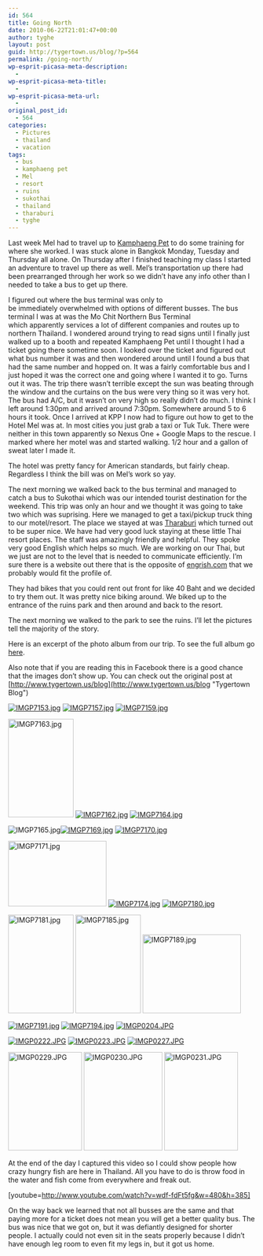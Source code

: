 ```yaml
---
id: 564
title: Going North
date: 2010-06-22T21:01:47+00:00
author: tyghe
layout: post
guid: http://tygertown.us/blog/?p=564
permalink: /going-north/
wp-esprit-picasa-meta-description:
  - 
wp-esprit-picasa-meta-title:
  - 
wp-esprit-picasa-meta-url:
  - 
original_post_id:
  - 564
categories:
  - Pictures
  - thailand
  - vacation
tags:
  - bus
  - kamphaeng pet
  - Mel
  - resort
  - ruins
  - sukothai
  - thailand
  - tharaburi
  - tyghe
---
```

Last week Mel had to travel up to [Kamphaeng Pet](http://en.wikipedia.org/wiki/Kamphaeng_Phet_Province "Wikipedia Kamphaeng Pet") to do some training for where she worked. I was stuck alone in Bangkok Monday, Tuesday and Thursday all alone. On Thursday after I finished teaching my class I started an adventure to travel up there as well. Mel&#8217;s transportation up there had been prearranged through her work so we didn&#8217;t have any info other than I needed to take a bus to get up there.

I figured out where the bus terminal was only to be immediately overwhelmed with options of different busses. The bus terminal I was at was the Mo Chit Northern Bus Terminal which apparently services a lot of different companies and routes up to northern Thailand. I wondered around trying to read signs until I finally just walked up to a booth and repeated Kamphaeng Pet until I thought I had a ticket going there sometime soon. I looked over the ticket and figured out what bus number it was and then wondered around until I found a bus that had the same number and hopped on. It was a fairly comfortable bus and I just hoped it was the correct one and going where I wanted it to go. Turns out it was. The trip there wasn&#8217;t terrible except the sun was beating through the window and the curtains on the bus were very thing so it was very hot. The bus had A/C, but it wasn&#8217;t on very high so really didn&#8217;t do much. I think I left around 1:30pm and arrived around 7:30pm. Somewhere around 5 to 6 hours it took. Once I arrived at KPP I now had to figure out how to get to the Hotel Mel was at. In most cities you just grab a taxi or Tuk Tuk. There were neither in this town apparently so Nexus One + Google Maps to the rescue. I marked where her motel was and started walking. 1/2 hour and a gallon of sweat later I made it.

The hotel was pretty fancy for American standards, but fairly cheap. Regardless I think the bill was on Mel&#8217;s work so yay.

The next morning we walked back to the bus terminal and managed to catch a bus to Sukothai which was our intended tourist destination for the weekend. This trip was only an hour and we thought it was going to take two which was suprising. Here we managed to get a taxi/pickup truck thing to our motel/resort. The place we stayed at was [Tharaburi](http://www.tharaburiresort.com/ "Tharaburi Resort") which turned out to be super nice. We have had very good luck staying at these little Thai resort places. The staff was amazingly friendly and helpful. They spoke very good English which helps so much. We are working on our Thai, but we just are not to the level that is needed to communicate efficiently. I&#8217;m sure there is a website out there that is the opposite of [engrish.com](http://www.engrish.com "Engrish") that we probably would fit the profile of.

They had bikes that you could rent out front for like 40 Baht and we decided to try them out. It was pretty nice biking around. We biked up to the entrance of the ruins park and then around and back to the resort.

The next morning we walked to the park to see the ruins. I&#8217;ll let the pictures tell the majority of the story.

Here is an excerpt of the photo album from our trip. To see the full album go [here](http://picasaweb.google.com/vallardt/SukothaiRuins?feat=directlink "Sukothai Picasa Album").

Also note that if you are reading this in Facebook there is a good chance that the images don&#8217;t show up. You can check out the original post at [http://www.tygertown.us/blog](http://www.tygertown.us/blog "Tygertown Blog")

<a rel="lightbox[564]" href="http://lh6.ggpht.com/_wdJ3rlAqngs/TCFko4G19YI/AAAAAAAACiA/zniOb_wpPNM/s800/IMGP7153.jpg"><img src="http://lh6.ggpht.com/_wdJ3rlAqngs/TCFko4G19YI/AAAAAAAACiA/zniOb_wpPNM/s200/IMGP7153.jpg" alt="IMGP7153.jpg" /></a> <a rel="lightbox[564]" href="http://lh4.ggpht.com/_wdJ3rlAqngs/TCFkrpYg2_I/AAAAAAAACiM/9kP3kUO8je0/s800/IMGP7157.jpg"><img src="http://lh4.ggpht.com/_wdJ3rlAqngs/TCFkrpYg2_I/AAAAAAAACiM/9kP3kUO8je0/s200/IMGP7157.jpg" alt="IMGP7157.jpg" /></a> <a rel="lightbox[564]" href="http://lh3.ggpht.com/_wdJ3rlAqngs/TCFksUk8ezI/AAAAAAAACiQ/svYkUbn_i-E/s800/IMGP7159.jpg"><img src="http://lh3.ggpht.com/_wdJ3rlAqngs/TCFksUk8ezI/AAAAAAAACiQ/svYkUbn_i-E/s200/IMGP7159.jpg" alt="IMGP7159.jpg" /></a>

<a rel="lightbox[564]" href="http://lh4.ggpht.com/_wdJ3rlAqngs/TCFktyi_pMI/AAAAAAAACiY/U_meP9Oj0js/s800/IMGP7163.jpg"><img src="http://lh4.ggpht.com/_wdJ3rlAqngs/TCFktyi_pMI/AAAAAAAACiY/U_meP9Oj0js/s200/IMGP7163.jpg" alt="IMGP7163.jpg" width="133" height="200" /></a> <a rel="lightbox[564]" href="http://lh4.ggpht.com/_wdJ3rlAqngs/TCFktGq6msI/AAAAAAAACiU/9IGHuy5RdWw/s800/IMGP7162.jpg"><img src="http://lh4.ggpht.com/_wdJ3rlAqngs/TCFktGq6msI/AAAAAAAACiU/9IGHuy5RdWw/s200/IMGP7162.jpg" alt="IMGP7162.jpg" /></a> <a rel="lightbox[564]" href="http://lh6.ggpht.com/_wdJ3rlAqngs/TCFkummSedI/AAAAAAAACic/6rvC8uysmA0/s800/IMGP7164.jpg"><img src="http://lh6.ggpht.com/_wdJ3rlAqngs/TCFkummSedI/AAAAAAAACic/6rvC8uysmA0/s200/IMGP7164.jpg" alt="IMGP7164.jpg" /></a>

<a rel="lightbox[564]" href="http://lh6.ggpht.com/_wdJ3rlAqngs/TCFkummSedI/AAAAAAAACic/6rvC8uysmA0/s800/IMGP7164.jpg"></a> ![IMGP7165.jpg](http://lh5.ggpht.com/_wdJ3rlAqngs/TCFkvuYlZUI/AAAAAAAACig/bt6lZE1Y8rg/s200/IMGP7165.jpg)<a rel="lightbox[564]" href="http://lh6.ggpht.com/_wdJ3rlAqngs/TCFkwv3SlhI/AAAAAAAACik/rQlIzh_hzXY/s800/IMGP7169.jpg"><img src="http://lh6.ggpht.com/_wdJ3rlAqngs/TCFkwv3SlhI/AAAAAAAACik/rQlIzh_hzXY/s200/IMGP7169.jpg" alt="IMGP7169.jpg" /></a> <a rel="lightbox[564]" href="http://lh5.ggpht.com/_wdJ3rlAqngs/TCFkxEejLTI/AAAAAAAACio/bvWbmX462zc/s800/IMGP7170.jpg"><img src="http://lh5.ggpht.com/_wdJ3rlAqngs/TCFkxEejLTI/AAAAAAAACio/bvWbmX462zc/s200/IMGP7170.jpg" alt="IMGP7170.jpg" /></a>

<a rel="lightbox[564]" href="http://lh5.ggpht.com/_wdJ3rlAqngs/TCFkyJJrxMI/AAAAAAAACis/OF-xulutU6w/s800/IMGP7171.jpg"><img src="http://lh5.ggpht.com/_wdJ3rlAqngs/TCFkyJJrxMI/AAAAAAAACis/OF-xulutU6w/s200/IMGP7171.jpg" alt="IMGP7171.jpg" width="200" height="133" /></a> <a rel="lightbox[564]" href="http://lh6.ggpht.com/_wdJ3rlAqngs/TCFky9f99uI/AAAAAAAACiw/AQy46FJNJ14/s800/IMGP7174.jpg"><img src="http://lh6.ggpht.com/_wdJ3rlAqngs/TCFky9f99uI/AAAAAAAACiw/AQy46FJNJ14/s200/IMGP7174.jpg" alt="IMGP7174.jpg" /></a> <a rel="lightbox[564]" href="http://lh4.ggpht.com/_wdJ3rlAqngs/TCFk0RGZgPI/AAAAAAAACi4/Pf7vQ67AIf0/s800/IMGP7180.jpg"><img src="http://lh4.ggpht.com/_wdJ3rlAqngs/TCFk0RGZgPI/AAAAAAAACi4/Pf7vQ67AIf0/s200/IMGP7180.jpg" alt="IMGP7180.jpg" /></a>

<a rel="lightbox[564]" href="http://lh3.ggpht.com/_wdJ3rlAqngs/TCFk02BqBCI/AAAAAAAACi8/e7R7Ny1sIlc/s800/IMGP7181.jpg"><img src="http://lh3.ggpht.com/_wdJ3rlAqngs/TCFk02BqBCI/AAAAAAAACi8/e7R7Ny1sIlc/s200/IMGP7181.jpg" alt="IMGP7181.jpg" width="133" height="200" /></a> <a rel="lightbox[564]" href="http://lh6.ggpht.com/_wdJ3rlAqngs/TCFk10kJAiI/AAAAAAAACjA/a-Yq45jh9MA/s800/IMGP7185.jpg"><img src="http://lh6.ggpht.com/_wdJ3rlAqngs/TCFk10kJAiI/AAAAAAAACjA/a-Yq45jh9MA/s200/IMGP7185.jpg" alt="IMGP7185.jpg" width="133" height="200" /></a> <a rel="lightbox[564]" href="http://lh3.ggpht.com/_wdJ3rlAqngs/TCFk2Zc4FpI/AAAAAAAACjE/CS_lFhYOUdk/s800/IMGP7189.jpg"><img src="http://lh3.ggpht.com/_wdJ3rlAqngs/TCFk2Zc4FpI/AAAAAAAACjE/CS_lFhYOUdk/s200/IMGP7189.jpg" alt="IMGP7189.jpg" width="200" height="160" /></a>
  
<a rel="lightbox[564]" href="http://lh4.ggpht.com/_wdJ3rlAqngs/TCFk3b2NrxI/AAAAAAAACjI/axmYTWijxBo/s800/IMGP7191.jpg"><img src="http://lh4.ggpht.com/_wdJ3rlAqngs/TCFk3b2NrxI/AAAAAAAACjI/axmYTWijxBo/s200/IMGP7191.jpg" alt="IMGP7191.jpg" /></a> <a rel="lightbox[564]" href="http://lh3.ggpht.com/_wdJ3rlAqngs/TCFk4LUtHrI/AAAAAAAACjM/LZ1e0u0IVks/s800/IMGP7194.jpg"><img src="http://lh3.ggpht.com/_wdJ3rlAqngs/TCFk4LUtHrI/AAAAAAAACjM/LZ1e0u0IVks/s200/IMGP7194.jpg" alt="IMGP7194.jpg" /></a> <a rel="lightbox[564]" href="http://lh5.ggpht.com/_wdJ3rlAqngs/TCFk7k497AI/AAAAAAAACjU/cRsOBLPjxwU/s800/IMGP0204.JPG"><img src="http://lh5.ggpht.com/_wdJ3rlAqngs/TCFk7k497AI/AAAAAAAACjU/cRsOBLPjxwU/s200/IMGP0204.JPG" alt="IMGP0204.JPG" /></a>

<a rel="lightbox[564]" href="http://lh6.ggpht.com/_wdJ3rlAqngs/TCFk_F703aI/AAAAAAAACjo/JvN6BC8HTxU/s800/IMGP0222.JPG"><img src="http://lh6.ggpht.com/_wdJ3rlAqngs/TCFk_F703aI/AAAAAAAACjo/JvN6BC8HTxU/s200/IMGP0222.JPG" alt="IMGP0222.JPG" /></a> <a rel="lightbox[564]" href="http://lh6.ggpht.com/_wdJ3rlAqngs/TCFlAINoGKI/AAAAAAAACjs/oBr9jYjnXN4/s800/IMGP0223.JPG"><img src="http://lh6.ggpht.com/_wdJ3rlAqngs/TCFlAINoGKI/AAAAAAAACjs/oBr9jYjnXN4/s200/IMGP0223.JPG" alt="IMGP0223.JPG" /></a> <a rel="lightbox[564]" href="http://lh4.ggpht.com/_wdJ3rlAqngs/TCFlBFcyLpI/AAAAAAAACjw/B0vudm9HE00/s800/IMGP0227.JPG"><img src="http://lh4.ggpht.com/_wdJ3rlAqngs/TCFlBFcyLpI/AAAAAAAACjw/B0vudm9HE00/s200/IMGP0227.JPG" alt="IMGP0227.JPG" /></a>

<a rel="lightbox[564]" href="http://lh6.ggpht.com/_wdJ3rlAqngs/TCFlC4EhC6I/AAAAAAAACj4/znT2D82lq4s/s800/IMGP0229.JPG"><img src="http://lh6.ggpht.com/_wdJ3rlAqngs/TCFlC4EhC6I/AAAAAAAACj4/znT2D82lq4s/s200/IMGP0229.JPG" alt="IMGP0229.JPG" width="150" height="200" /></a> <a rel="lightbox[564]" href="http://lh3.ggpht.com/_wdJ3rlAqngs/TCFlD3WiIPI/AAAAAAAACj8/bmY4D8EwM4g/s800/IMGP0230.JPG"><img src="http://lh3.ggpht.com/_wdJ3rlAqngs/TCFlD3WiIPI/AAAAAAAACj8/bmY4D8EwM4g/s200/IMGP0230.JPG" alt="IMGP0230.JPG" width="160" height="200" /></a> <a rel="lightbox[564]" href="http://lh3.ggpht.com/_wdJ3rlAqngs/TCFlEuC7ZJI/AAAAAAAACkA/X3cz-O939Mc/s800/IMGP0231.JPG"><img src="http://lh3.ggpht.com/_wdJ3rlAqngs/TCFlEuC7ZJI/AAAAAAAACkA/X3cz-O939Mc/s200/IMGP0231.JPG" alt="IMGP0231.JPG" width="150" height="200" /></a>
  
<a rel="lightbox[564]" href="http://lh3.ggpht.com/_wdJ3rlAqngs/TCFlCJJB4VI/AAAAAAAACj0/zXyh-T1PEb0/s800/IMGP0228.JPG"></a>
  
At the end of the day I captured this video so I could show people how crazy hungry fish are here in Thailand. All you have to do is throw food in the water and fish come from everywhere and freak out.

[youtube=http://www.youtube.com/watch?v=wdf-fdFt5fg&w=480&h=385]

On the way back we learned that not all busses are the same and that paying more for a ticket does not mean you will get a better quality bus. The bus was nice that we got on, but it was defiantly designed for shorter people. I actually could not even sit in the seats properly because I didn&#8217;t have enough leg room to even fit my legs in, but it got us home.
